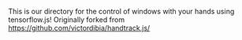 This is our directory for the control of windows with your hands using tensorflow.js!
Originally forked from https://github.com/victordibia/handtrack.js/
